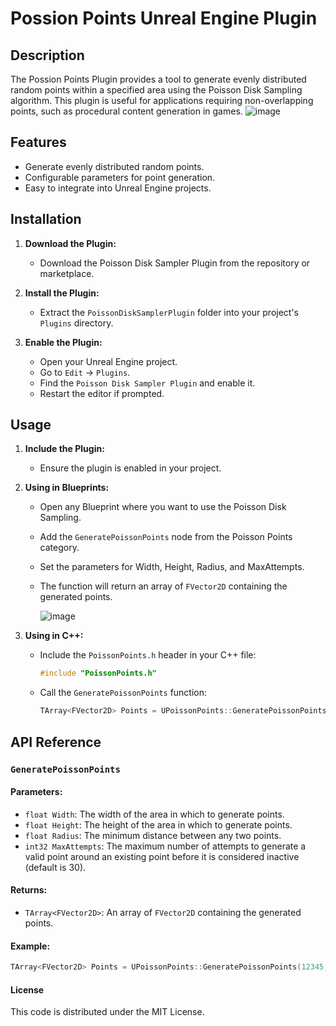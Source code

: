 # Possion Points Unreal Engine Plugin

## Description
The Possion Points Plugin provides a tool to generate evenly distributed random points within a specified area using the Poisson Disk Sampling algorithm. This plugin is useful for applications requiring non-overlapping points, such as procedural content generation in games.
![image](https://github.com/taklegko/PossionPointsPlugin/assets/168089606/22540c76-d813-44ae-ad03-c1d711191365)

## Features
- Generate evenly distributed random points.
- Configurable parameters for point generation.
- Easy to integrate into Unreal Engine projects.

## Installation
1. **Download the Plugin:**
   - Download the Poisson Disk Sampler Plugin from the repository or marketplace.

2. **Install the Plugin:**
   - Extract the `PoissonDiskSamplerPlugin` folder into your project's `Plugins` directory.

3. **Enable the Plugin:**
   - Open your Unreal Engine project.
   - Go to `Edit` -> `Plugins`.
   - Find the `Poisson Disk Sampler Plugin` and enable it.
   - Restart the editor if prompted.

## Usage
1. **Include the Plugin:**
   - Ensure the plugin is enabled in your project.

2. **Using in Blueprints:**
   - Open any Blueprint where you want to use the Poisson Disk Sampling.
   - Add the `GeneratePoissonPoints` node from the Poisson Points category.
   - Set the parameters for Width, Height, Radius, and MaxAttempts.
   - The function will return an array of `FVector2D` containing the generated points.
  
     ![image](https://github.com/taklegko/PossionPointsPlugin/assets/168089606/1eb956a4-86ba-4bc5-8ffc-3c4840e8e7e9)


3. **Using in C++:**
   - Include the `PoissonPoints.h` header in your C++ file:
     ```cpp
     #include "PoissonPoints.h"
     ```
   - Call the `GeneratePoissonPoints` function:
     ```cpp
     TArray<FVector2D> Points = UPoissonPoints::GeneratePoissonPoints(1000.0f, 1000.0f, 30.0f, 15);
     ```

## API Reference

### `GeneratePoissonPoints`

#### Parameters:
- `float Width`: The width of the area in which to generate points.
- `float Height`: The height of the area in which to generate points.
- `float Radius`: The minimum distance between any two points.
- `int32 MaxAttempts`: The maximum number of attempts to generate a valid point around an existing point before it is considered inactive (default is 30).

#### Returns:
- `TArray<FVector2D>`: An array of `FVector2D` containing the generated points.

#### Example:
```cpp
TArray<FVector2D> Points = UPoissonPoints::GeneratePoissonPoints(12345, 500.0f, 500.0f, 20.0f, 30);
```

#### License
This code is distributed under the MIT License.
